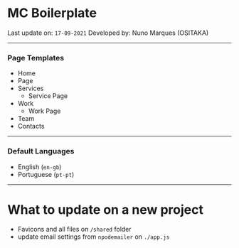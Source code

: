 # MC Boilerplate

Last update on: `17-09-2021`
Developed by: Nuno Marques (OSITAKA)

---

### Page Templates

- Home
- Page
- Services
  - Service Page
- Work
  - Work Page
- Team
- Contacts

---

### Default Languages

- English (`en-gb`)
- Portuguese (`pt-pt`)

---

# What to update on a new project

- Favicons and all files on `/shared` folder
- update email settings from `npodemailer` on `./app.js`
